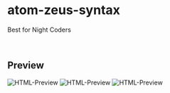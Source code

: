 # atom-zeus-syntax
Best for Night Coders

<br>

## Preview

![HTML-Preview](https://github.com/zaynali53/atom-zeus-syntax/preview/html-preview.JPG)
![HTML-Preview](https://github.com/zaynali53/atom-zeus-syntax/preview/php-preview.JPG)
![HTML-Preview](https://github.com/zaynali53/atom-zeus-syntax/preview/scss-preview.JPG)
